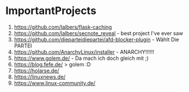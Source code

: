 # ImportantProjects

1. https://github.com/lalbers/flask-caching
2. https://github.com/lalbers/secnote_reveal - best project I've ever saw
3. https://github.com/dieparteidiepartei/afd-blocker-plugin - Wählt Die PARTEI
4. https://github.com/AnarchyLinux/installer - ANARCHY!!!!!!
5. https://www.golem.de/ - Da mach ich doch gleich mit ;)
6. https://blog.fefe.de/ > golem :D
7. https://holarse.de/
8. https://linuxnews.de/
9. https://www.linux-community.de/
